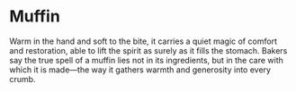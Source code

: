 # Muffin

 Warm in the hand and soft to the bite, it carries a quiet magic of comfort and restoration, able to lift the spirit as surely as it fills the stomach. Bakers say the true spell of a muffin lies not in its ingredients, but in the care with which it is made—the way it gathers warmth and generosity into every crumb.


